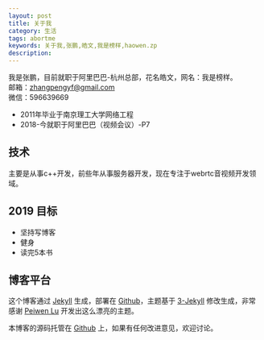 ```yaml
---
layout: post
title: 关于我
category: 生活
tags: abortme
keywords: 关于我,张鹏,皓文,我是榜样,haowen.zp
description:
---
```

我是张鹏，目前就职于阿里巴巴-杭州总部，花名皓文，网名：我是榜样。  
邮箱：zhangpengyf@gmail.com  
微信：596639669

- 2011年毕业于南京理工大学网络工程
- 2018-今就职于阿里巴巴（视频会议）-P7

## 技术

主要是从事c++开发，前些年从事服务器开发，现在专注于webrtc音视频开发领域。

## 2019 目标

- 坚持写博客
- 健身
- 读完5本书


## 博客平台

这个博客通过 [Jekyll](http://jekyllrb.com/) 生成，部署在 [Github](https://pages.github.com)，主题基于 [3-Jekyll](https://github.com/P233/3-Jekyll) 修改生成，非常感谢 [Peiwen Lu](https://github.com/P233) 开发出这么漂亮的主题。

本博客的源码托管在 [Github](https://github.com/zhangpengyf/zhangpengyf.github.io) 上，如果有任何改进意见，欢迎讨论。
